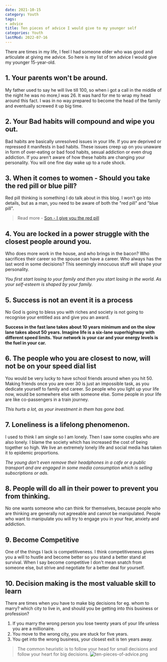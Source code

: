 ```yaml
---
date: 2021-10-15
category: Youth
tags:
- advice
title: Ten pieces of advice I would give to my younger self
categories: Youth
lastMod: 2022-07-16
---
```

There are times in my life, I feel I had someone elder who was good and articulate at giving me advice. So here is my list of ten advice I would give my younger 15-year-old.

## 1. Your parents won't be around.
My father used to say he will live till 100, so when i got a call in the middle of the night he was no more,I was 26. It was hard for me to wrap my head around this fact. I was in no way prepared to become the head of the family and eventually screwed it up big time.

## 2. Your Bad habits will compound and wipe you out.
Bad habits are basically unresolved issues in your life. If you are deprived or repressed it manifests in bad habits. These issues creep up on you unaware in form of over-eating or bad food habits, sexual addiction or even drug addiction. If you aren't aware of how these habits are changing your personality. You will one fine day wake up to a rude shock.

## 3. When it comes to women - Should you take the red pill or blue pill?
Red pill thinking is something I do talk about in this blog. I won't go into details, but as a man, you need to be aware of both the "red pill" and "blue pill".

> Read more - [Son - I give you the red pill](https://manojnayak.com/posts/son-i-give-you-the-red-pill/)
## 4. You are locked in a power struggle with the closest people around you.
Who does more work in the house, and who brings in the bacon? Who sacrifices their career so the spouse can have a career. Who always has the last word in some decisions? This seemingly innocuous stuff will shape your personality.

*You first start losing to your family and then you start losing in the world. As your self-esteem is shaped by your family.*

## 5. Success is not an event it is a process  
No God is going to bless you with riches and society is not going to recognise your entitled ass and give you an award.

**Success in the fast lane takes about 10 years minimum and on the slow lane takes about 50 years. Imagine life is a six-lane superhighway with different speed limits. Your network is your car and your energy levels is the fuel in your car.**

## 6. The people who you are closest to now, will not be on your speed dial list
You would be very lucky to have school friends around when you hit 50. Making friends once you are over 30 is just an impossible task, as you dedicate yourself to family and career. So people who you light up your life now, would be somewhere else with someone else. Some people in your life are like co-passengers in a train journey.

*This hurts a lot, as your investment in them has gone bad.*

## 7. Loneliness is a lifelong phenomenon.  
I used to think I am single so I am lonely. Then I saw some couples who are also lonely. I blame the society which has increased the cost of being together so high. We live an extremely lonely life and social media has taken it to epidemic proportions.

*The young don't even remove their headphones in a cafe or a public transport and are engaged in some media consumption which is selling subscriptions or ads.*

## 8. People will do all in their power to prevent you from thinking.
No one wants someone who can think for themselves, because people who are thinking are generally not agreeable and cannot be manipulated. People who want to manipulate you will try to engage you in your fear, anxiety and addiction.

## 9. Become Competitive  
One of the things I lack is competitiveness. I think competitiveness gives you a will to hustle and become better so you stand a better stand at survival. When I say become competitive I don't mean snatch from someone else, but strive and negotiate for a better deal for yourself.

## 10. Decision making is the most valuable skill to learn
There are times when you have to make big decisions for eg. whom to marry? which city to live in, and should you be getting into this business or profession?
1. If you marry the wrong person you lose twenty years of your life unless you are a millionaire.
2. You move to the wrong city, you are stuck for five years.
3. You get into the wrong business, your closest exit is ten years away.

> The common heuristic is to follow your head for small decisions and follow your heart for big decisions.
![ten-pieces-of-advice.png](https://manojnayak.mataroa.blog/images/3e2dafe2.png)
